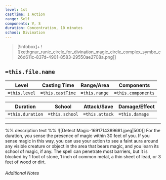 ```yaml
---
level: 1st
castTime: 1 Action 
range: Self
components: V, S 
duration: Concentration, 10 minutes
school: Divination
---
```


> [!infobox]+
> ![[xethgnur_runic_circle_for_divination_magic_circle_complex_symbo_c26d611c-837d-4901-8583-29550ae2708a.png]]

## `=this.file.name`
Level|Casting Time|Range/Area|Components
---|---|---|---|
`=this.level`|`=this.castTime`|`=this.range`|`=this.components`|

Duration|School|Attack/Save|Damage/Effect|
---|---|---|---|
`=this.duration`|`=this.school`|`=this.attack`|`=this.damage`|
___
%% description text %%
![[Detect Magic-1691714389681.jpeg|500]]
For the duration, you sense the presence of magic within 30 feet of you. If you sense magic in this way, you can use your action to see a faint aura around any visible creature or object in the area that bears magic, and you learn its school of magic, if any.
The spell can penetrate most barriers, but it is blocked by 1 foot of stone, 1 inch of common metal, a thin sheet of lead, or 3 feet of wood or dirt.


###### Additional Notes